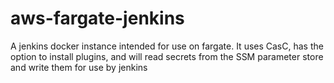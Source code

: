 # aws-fargate-jenkins
A jenkins docker instance intended for use on fargate. It uses CasC, has the option to install plugins, and will read secrets from the SSM parameter store and write them for use by jenkins

